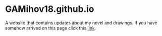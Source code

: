 # GAMihov18.github.io

A website that contains updates about my novel and drawings.
If you have somehow arrived on this page click this [link](https://gamihov18.github.io/HTML/index.html).

